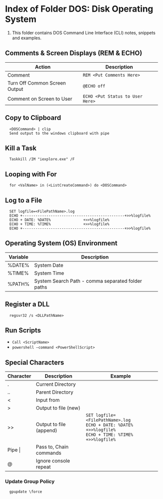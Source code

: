 # Index of Folder DOS: Disk Operating System

1. This folder contains DOS Command Line Interface (CLI) notes, snippets and examples.

## Comments & Screen Displays (REM & ECHO)
| Action | Description |
| ---- | ---- | 
| Comment | ```REM <Put Comments Here> ```| 
| Turn Off Common Screen Output | ```@ECHO off ```| 
| Comment on Screen to User | ```ECHO <Put Status to User Here> ```| 

## Copy to Clipboard
```dos
  <DOSCommand> | clip
  Send output to the windows clipboard with pipe
```

## Kill a Task
```dos
  Taskkill /IM "iexplore.exe" /F
```

## Looping with For
```dos
  for <ValName> in (<ListCreateCommand>) do <DOSCommand>
```

## Log to a File
```dos
  SET logfile=<FilePathName>.log
  ECHO +-----------------------------------------------+>>%logfile%
  ECHO + DATE: %DATE%				+>>%logfile%
  ECHO + TIME: %TIME%				+>>%logfile%
  ECHO +-----------------------------------------------+>>%logfile%
```

## Operating System (OS) Environment
| Variable | Description |
| ---- | ---- | 
| %DATE% | System Date | 
| %TIME% | System Time | 
| %PATH% | System Search Path - comma separated folder paths |

## Register a DLL
```dos
  regsvr32 /s <DLLPathName>
```

## Run Scripts
- ```Call <ScriptName>```
- ```powershell –command <PowerShellScript>```

## Special Characters
| Character | Description | Example |
| ---- | ---- | ---- |
| . | Current Directory | |
| .. | Parent Directory | |
| < | Input from | |
| > | Output to file (new) | |
| >> | Output to file (append) | ```SET logfile=<FilePathName>.log```<BR>```ECHO + DATE: %DATE%	+>>%logfile%```<BR>```ECHO + TIME: %TIME%	+>>%logfile%  ``` |
| Pipe \| | Pass to, Chain commands| |
| @ | Ignore console repeat | |

### Update Group Policy
```dos
  gpupdate \force
```

